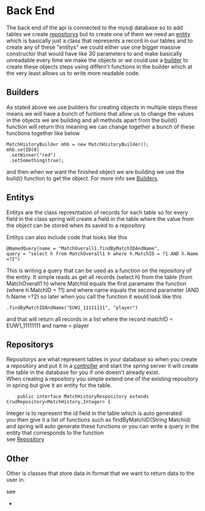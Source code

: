 # Back End

The back end of the api is connected to the mysql database so to add tables we create [repositorys](#repositorys)
but to create one of them we need an [entity](#entitys) which is basically just a class that represents a record in our tables and to create any of these "entitys" we could either use one bigger massive constructor that would have like 30 parameters to and make basically unreadable every time we make the objects or we could use a [builder](#builders) to create these objects steps using differn't functions in the builder which at the very least allows us to write more readable code. 

## Builders
As stated above we use builders for creating objects in multiple steps these means we will have a bunch of funtions that allow us to change the values in the objects we are building and all methods apart from the build() function will return this meaning we can change together a bunch of these functions together like below
```
MatchHistoryBuilder mhb = new MatchHistoryBuilder();
mhb.setID(0)
 .setWinner("red")
 .setSomething(true);
```
and then when we want the finished object we are building we use the build() function to get the object. For more info see [Builders](./Builders.md).

## Entitys

Entitys are the class represntation of records for each table so for every field in the class spring will create a field in the table where the value from the object can be stored when its saved to a repository.

Entitys can also include code that looks like this 
```
@NamedQuery(name = "MatchOverall1.findByMatchIDAndName",
query = "select h from MatchOverall1 h where h.MatchID = ?1 AND h.Name =?2")
```
This is writing a query that can be used as a function on the repository of the entity. It simple reads as get all records (select h) from the table (from MatchOverall1 h) where MatchId equals the first paramater the function (where h.MatchID = ?1)
and where name equals the second parameter (AND h.Name =?2) so later when you call the function it would look like this
```
.findByMatchIDAndName("EUW1_11111111", "player")
```
and that will return all records in a list where the record matchID = EUW1_11111111 and name = player
## Repositorys

Repositorys are what represent tables in your database so when you create a repository and put it in a [controller](../FrontEnd/Controllers/AddController.md) and start the spring server it will create the table in the database for you if one doesn't already exist.<br>
When creating a repository you simple extend one of the existing repository in spring but give it an entity for the table.
```
    public interface MatchHistoryRespository extends CrudRepository<MatchHistory,Integer> {
``` 
Integer is to represent the id field in the table which is auto generated <br>
you then give it a list of functions such as findByMatchID(String Matchid) and spring will auto generate these functions or you can write a query in the entity that corresponds to the function <br>
see [Repository](Repository.md)

## Other

Other is classes that store data in format that we want to return data to the user in.

see <br>

- 


